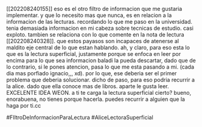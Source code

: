 [[202208240155]]
eso es el otro filtro de informacion que me gustaria implementar. y que lo necesito mas que nunca, es en relacion a la informacion de las lecturas. recordando lo que me paso en la universidad. tenia demasiada informacion en mi cabeza sobre tecnicas de estudio. casi exploto. tambien se relaciona con lo que comente en la nota de lectura [[202208240328]]. que estos payasos son incapaces de atenerse al maldito eje central de lo que estan hablando. ah, y claro, para eso esta lo que es la lectura superficial, justamente porque se enfoca en leer por encima para lo que sea informacion baladi la pueda descartar, dado que de lo contrario, si le pones atencion, pasa lo que me esta pasando a mi. (cada dia mas porfiado ignacio,,, xd).
por lo que, ese deberia ser el primer problema que deberia solucionar. dicho de paso, para eso podria recurrir a la alice. dado que ella conoce mas de libros. aparte le gusta leer. EXCELENTE IDEA WEON. a ti te carga la lectura superficial cierto? bueno, enorabuena, no tienes porque hacerla. puedes recurrir a alguien que la haga por ti.cc

#FIltroDeInformacionParaLectura
#AliceLectoraSuperficial 

